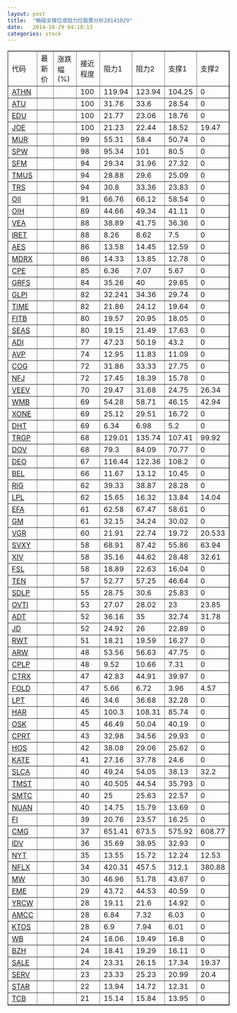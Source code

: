 ```yaml
---
layout: post
title:  "触碰支撑位或阻力位股票分析20141029"
date:   2014-10-29 04:18:13
categories: stock
---
```

<script type="text/javascript">
var stockList = []
stockList.push('gb_athn');
stockList.push('gb_atu');
stockList.push('gb_edu');
stockList.push('gb_joe');
stockList.push('gb_mur');
stockList.push('gb_spw');
stockList.push('gb_sfm');
stockList.push('gb_tmus');
stockList.push('gb_trs');
stockList.push('gb_oii');
stockList.push('gb_oih');
stockList.push('gb_vea');
stockList.push('gb_iret');
stockList.push('gb_aes');
stockList.push('gb_mdrx');
stockList.push('gb_cpe');
stockList.push('gb_grfs');
stockList.push('gb_glpi');
stockList.push('gb_time');
stockList.push('gb_fitb');
stockList.push('gb_seas');
stockList.push('gb_adi');
stockList.push('gb_avp');
stockList.push('gb_cog');
stockList.push('gb_nfj');
stockList.push('gb_veev');
stockList.push('gb_wmb');
stockList.push('gb_xone');
stockList.push('gb_dht');
stockList.push('gb_trgp');
stockList.push('gb_dov');
stockList.push('gb_deo');
stockList.push('gb_bel');
stockList.push('gb_rig');
stockList.push('gb_lpl');
stockList.push('gb_efa');
stockList.push('gb_gm');
stockList.push('gb_vgr');
stockList.push('gb_svxy');
stockList.push('gb_xiv');
stockList.push('gb_fsl');
stockList.push('gb_ten');
stockList.push('gb_sdlp');
stockList.push('gb_ovti');
stockList.push('gb_adt');
stockList.push('gb_jd');
stockList.push('gb_rwt');
stockList.push('gb_arw');
stockList.push('gb_cplp');
stockList.push('gb_ctrx');
stockList.push('gb_fold');
stockList.push('gb_lpt');
stockList.push('gb_har');
stockList.push('gb_osk');
stockList.push('gb_cprt');
stockList.push('gb_hos');
stockList.push('gb_kate');
stockList.push('gb_slca');
stockList.push('gb_tmst');
stockList.push('gb_smtc');
stockList.push('gb_nuan');
stockList.push('gb_fi');
stockList.push('gb_cmg');
stockList.push('gb_idv');
stockList.push('gb_nyt');
stockList.push('gb_nflx');
stockList.push('gb_mw');
stockList.push('gb_eme');
stockList.push('gb_yrcw');
stockList.push('gb_amcc');
stockList.push('gb_ktos');
stockList.push('gb_wb');
stockList.push('gb_bzh');
stockList.push('gb_sale');
stockList.push('gb_serv');
stockList.push('gb_star');
stockList.push('gb_tcb');
</script>
<table border="1">
 <tr>
 <td>代码</td>
 <td>最新价</td>
 <td>涨跌幅(%)</td>
 <td>接近程度</td>
 <td>阻力1</td>
 <td>阻力2</td>
 <td>支撑1</td>
 <td>支撑2</td>
</tr>
  <tr id="athn" class="red">
  <td><a href="http://stock.finance.sina.com.cn/usstock/quotes/ATHN.html" target="_blank">ATHN</a></td><td></td><td></td><td>100</td><td>119.94</td><td>123.94</td><td>104.25</td><td>0</td></tr>
  <tr id="atu" class="red">
  <td><a href="http://stock.finance.sina.com.cn/usstock/quotes/ATU.html" target="_blank">ATU</a></td><td></td><td></td><td>100</td><td>31.76</td><td>33.6</td><td>28.54</td><td>0</td></tr>
  <tr id="edu" class="red">
  <td><a href="http://stock.finance.sina.com.cn/usstock/quotes/EDU.html" target="_blank">EDU</a></td><td></td><td></td><td>100</td><td>21.77</td><td>23.06</td><td>18.76</td><td>0</td></tr>
  <tr id="joe" class="green">
  <td><a href="http://stock.finance.sina.com.cn/usstock/quotes/JOE.html" target="_blank">JOE</a></td><td></td><td></td><td>100</td><td>21.23</td><td>22.44</td><td>18.52</td><td>19.47</td></tr>
  <tr id="mur" class="green">
  <td><a href="http://stock.finance.sina.com.cn/usstock/quotes/MUR.html" target="_blank">MUR</a></td><td></td><td></td><td>99</td><td>55.31</td><td>58.4</td><td>50.74</td><td>0</td></tr>
  <tr id="spw" class="red">
  <td><a href="http://stock.finance.sina.com.cn/usstock/quotes/SPW.html" target="_blank">SPW</a></td><td></td><td></td><td>98</td><td>95.34</td><td>101</td><td>80.5</td><td>0</td></tr>
  <tr id="sfm" class="red">
  <td><a href="http://stock.finance.sina.com.cn/usstock/quotes/SFM.html" target="_blank">SFM</a></td><td></td><td></td><td>94</td><td>29.34</td><td>31.96</td><td>27.32</td><td>0</td></tr>
  <tr id="tmus" class="red">
  <td><a href="http://stock.finance.sina.com.cn/usstock/quotes/TMUS.html" target="_blank">TMUS</a></td><td></td><td></td><td>94</td><td>28.88</td><td>29.6</td><td>25.09</td><td>0</td></tr>
  <tr id="trs" class="red">
  <td><a href="http://stock.finance.sina.com.cn/usstock/quotes/TRS.html" target="_blank">TRS</a></td><td></td><td></td><td>94</td><td>30.8</td><td>33.36</td><td>23.83</td><td>0</td></tr>
  <tr id="oii" class="red">
  <td><a href="http://stock.finance.sina.com.cn/usstock/quotes/OII.html" target="_blank">OII</a></td><td></td><td></td><td>91</td><td>66.76</td><td>66.12</td><td>58.54</td><td>0</td></tr>
  <tr id="oih" class="red">
  <td><a href="http://stock.finance.sina.com.cn/usstock/quotes/OIH.html" target="_blank">OIH</a></td><td></td><td></td><td>89</td><td>44.66</td><td>49.34</td><td>41.11</td><td>0</td></tr>
  <tr id="vea" class="green">
  <td><a href="http://stock.finance.sina.com.cn/usstock/quotes/VEA.html" target="_blank">VEA</a></td><td></td><td></td><td>88</td><td>38.89</td><td>41.75</td><td>36.36</td><td>0</td></tr>
  <tr id="iret" class="red">
  <td><a href="http://stock.finance.sina.com.cn/usstock/quotes/IRET.html" target="_blank">IRET</a></td><td></td><td></td><td>88</td><td>8.26</td><td>8.62</td><td>7.5</td><td>0</td></tr>
  <tr id="aes" class="green">
  <td><a href="http://stock.finance.sina.com.cn/usstock/quotes/AES.html" target="_blank">AES</a></td><td></td><td></td><td>86</td><td>13.58</td><td>14.45</td><td>12.59</td><td>0</td></tr>
  <tr id="mdrx" class="green">
  <td><a href="http://stock.finance.sina.com.cn/usstock/quotes/MDRX.html" target="_blank">MDRX</a></td><td></td><td></td><td>86</td><td>14.33</td><td>13.85</td><td>12.78</td><td>0</td></tr>
  <tr id="cpe" class="red">
  <td><a href="http://stock.finance.sina.com.cn/usstock/quotes/CPE.html" target="_blank">CPE</a></td><td></td><td></td><td>85</td><td>6.36</td><td>7.07</td><td>5.67</td><td>0</td></tr>
  <tr id="grfs" class="red">
  <td><a href="http://stock.finance.sina.com.cn/usstock/quotes/GRFS.html" target="_blank">GRFS</a></td><td></td><td></td><td>84</td><td>35.26</td><td>40</td><td>29.65</td><td>0</td></tr>
  <tr id="glpi" class="red">
  <td><a href="http://stock.finance.sina.com.cn/usstock/quotes/GLPI.html" target="_blank">GLPI</a></td><td></td><td></td><td>82</td><td>32.241</td><td>34.36</td><td>29.74</td><td>0</td></tr>
  <tr id="time" class="red">
  <td><a href="http://stock.finance.sina.com.cn/usstock/quotes/TIME.html" target="_blank">TIME</a></td><td></td><td></td><td>82</td><td>21.86</td><td>24.12</td><td>19.64</td><td>0</td></tr>
  <tr id="fitb" class="red">
  <td><a href="http://stock.finance.sina.com.cn/usstock/quotes/FITB.html" target="_blank">FITB</a></td><td></td><td></td><td>80</td><td>19.57</td><td>20.95</td><td>18.05</td><td>0</td></tr>
  <tr id="seas" class="red">
  <td><a href="http://stock.finance.sina.com.cn/usstock/quotes/SEAS.html" target="_blank">SEAS</a></td><td></td><td></td><td>80</td><td>19.15</td><td>21.49</td><td>17.63</td><td>0</td></tr>
  <tr id="adi" class="red">
  <td><a href="http://stock.finance.sina.com.cn/usstock/quotes/ADI.html" target="_blank">ADI</a></td><td></td><td></td><td>77</td><td>47.23</td><td>50.19</td><td>43.2</td><td>0</td></tr>
  <tr id="avp" class="green">
  <td><a href="http://stock.finance.sina.com.cn/usstock/quotes/AVP.html" target="_blank">AVP</a></td><td></td><td></td><td>74</td><td>12.95</td><td>11.83</td><td>11.09</td><td>0</td></tr>
  <tr id="cog" class="red">
  <td><a href="http://stock.finance.sina.com.cn/usstock/quotes/COG.html" target="_blank">COG</a></td><td></td><td></td><td>72</td><td>31.86</td><td>33.33</td><td>27.75</td><td>0</td></tr>
  <tr id="nfj" class="red">
  <td><a href="http://stock.finance.sina.com.cn/usstock/quotes/NFJ.html" target="_blank">NFJ</a></td><td></td><td></td><td>72</td><td>17.45</td><td>18.39</td><td>15.78</td><td>0</td></tr>
  <tr id="veev" class="red">
  <td><a href="http://stock.finance.sina.com.cn/usstock/quotes/VEEV.html" target="_blank">VEEV</a></td><td></td><td></td><td>70</td><td>29.47</td><td>31.68</td><td>24.75</td><td>26.34</td></tr>
  <tr id="wmb" class="red">
  <td><a href="http://stock.finance.sina.com.cn/usstock/quotes/WMB.html" target="_blank">WMB</a></td><td></td><td></td><td>69</td><td>54.28</td><td>58.71</td><td>46.15</td><td>42.94</td></tr>
  <tr id="xone" class="red">
  <td><a href="http://stock.finance.sina.com.cn/usstock/quotes/XONE.html" target="_blank">XONE</a></td><td></td><td></td><td>69</td><td>25.12</td><td>29.51</td><td>16.72</td><td>0</td></tr>
  <tr id="dht" class="red">
  <td><a href="http://stock.finance.sina.com.cn/usstock/quotes/DHT.html" target="_blank">DHT</a></td><td></td><td></td><td>69</td><td>6.34</td><td>6.98</td><td>5.2</td><td>0</td></tr>
  <tr id="trgp" class="red">
  <td><a href="http://stock.finance.sina.com.cn/usstock/quotes/TRGP.html" target="_blank">TRGP</a></td><td></td><td></td><td>68</td><td>129.01</td><td>135.74</td><td>107.41</td><td>99.92</td></tr>
  <tr id="dov" class="green">
  <td><a href="http://stock.finance.sina.com.cn/usstock/quotes/DOV.html" target="_blank">DOV</a></td><td></td><td></td><td>68</td><td>79.3</td><td>84.09</td><td>70.77</td><td>0</td></tr>
  <tr id="deo" class="red">
  <td><a href="http://stock.finance.sina.com.cn/usstock/quotes/DEO.html" target="_blank">DEO</a></td><td></td><td></td><td>67</td><td>116.44</td><td>122.36</td><td>108.2</td><td>0</td></tr>
  <tr id="bel" class="red">
  <td><a href="http://stock.finance.sina.com.cn/usstock/quotes/BEL.html" target="_blank">BEL</a></td><td></td><td></td><td>66</td><td>11.67</td><td>13.12</td><td>10.45</td><td>0</td></tr>
  <tr id="rig" class="green">
  <td><a href="http://stock.finance.sina.com.cn/usstock/quotes/RIG.html" target="_blank">RIG</a></td><td></td><td></td><td>62</td><td>39.33</td><td>38.87</td><td>28.28</td><td>0</td></tr>
  <tr id="lpl" class="green">
  <td><a href="http://stock.finance.sina.com.cn/usstock/quotes/LPL.html" target="_blank">LPL</a></td><td></td><td></td><td>62</td><td>15.65</td><td>16.32</td><td>13.84</td><td>14.04</td></tr>
  <tr id="efa" class="green">
  <td><a href="http://stock.finance.sina.com.cn/usstock/quotes/EFA.html" target="_blank">EFA</a></td><td></td><td></td><td>61</td><td>62.58</td><td>67.47</td><td>58.61</td><td>0</td></tr>
  <tr id="gm" class="green">
  <td><a href="http://stock.finance.sina.com.cn/usstock/quotes/GM.html" target="_blank">GM</a></td><td></td><td></td><td>61</td><td>32.15</td><td>34.24</td><td>30.02</td><td>0</td></tr>
  <tr id="vgr" class="green">
  <td><a href="http://stock.finance.sina.com.cn/usstock/quotes/VGR.html" target="_blank">VGR</a></td><td></td><td></td><td>60</td><td>21.91</td><td>22.74</td><td>19.72</td><td>20.533</td></tr>
  <tr id="svxy" class="red">
  <td><a href="http://stock.finance.sina.com.cn/usstock/quotes/SVXY.html" target="_blank">SVXY</a></td><td></td><td></td><td>58</td><td>68.91</td><td>87.42</td><td>55.86</td><td>63.94</td></tr>
  <tr id="xiv" class="red">
  <td><a href="http://stock.finance.sina.com.cn/usstock/quotes/XIV.html" target="_blank">XIV</a></td><td></td><td></td><td>58</td><td>35.16</td><td>44.62</td><td>28.48</td><td>32.61</td></tr>
  <tr id="fsl" class="red">
  <td><a href="http://stock.finance.sina.com.cn/usstock/quotes/FSL.html" target="_blank">FSL</a></td><td></td><td></td><td>58</td><td>18.89</td><td>22.63</td><td>16.04</td><td>0</td></tr>
  <tr id="ten" class="green">
  <td><a href="http://stock.finance.sina.com.cn/usstock/quotes/TEN.html" target="_blank">TEN</a></td><td></td><td></td><td>57</td><td>52.77</td><td>57.25</td><td>46.64</td><td>0</td></tr>
  <tr id="sdlp" class="green">
  <td><a href="http://stock.finance.sina.com.cn/usstock/quotes/SDLP.html" target="_blank">SDLP</a></td><td></td><td></td><td>55</td><td>28.75</td><td>30.6</td><td>25.83</td><td>0</td></tr>
  <tr id="ovti" class="green">
  <td><a href="http://stock.finance.sina.com.cn/usstock/quotes/OVTI.html" target="_blank">OVTI</a></td><td></td><td></td><td>53</td><td>27.07</td><td>28.02</td><td>23</td><td>23.85</td></tr>
  <tr id="adt" class="green">
  <td><a href="http://stock.finance.sina.com.cn/usstock/quotes/ADT.html" target="_blank">ADT</a></td><td></td><td></td><td>52</td><td>36.16</td><td>35</td><td>32.74</td><td>31.78</td></tr>
  <tr id="jd" class="red">
  <td><a href="http://stock.finance.sina.com.cn/usstock/quotes/JD.html" target="_blank">JD</a></td><td></td><td></td><td>52</td><td>24.92</td><td>26</td><td>22.89</td><td>0</td></tr>
  <tr id="rwt" class="green">
  <td><a href="http://stock.finance.sina.com.cn/usstock/quotes/RWT.html" target="_blank">RWT</a></td><td></td><td></td><td>51</td><td>18.21</td><td>19.59</td><td>16.27</td><td>0</td></tr>
  <tr id="arw" class="green">
  <td><a href="http://stock.finance.sina.com.cn/usstock/quotes/ARW.html" target="_blank">ARW</a></td><td></td><td></td><td>48</td><td>53.56</td><td>56.63</td><td>47.75</td><td>0</td></tr>
  <tr id="cplp" class="red">
  <td><a href="http://stock.finance.sina.com.cn/usstock/quotes/CPLP.html" target="_blank">CPLP</a></td><td></td><td></td><td>48</td><td>9.52</td><td>10.66</td><td>7.31</td><td>0</td></tr>
  <tr id="ctrx" class="red">
  <td><a href="http://stock.finance.sina.com.cn/usstock/quotes/CTRX.html" target="_blank">CTRX</a></td><td></td><td></td><td>47</td><td>42.83</td><td>44.91</td><td>39.97</td><td>0</td></tr>
  <tr id="fold" class="red">
  <td><a href="http://stock.finance.sina.com.cn/usstock/quotes/FOLD.html" target="_blank">FOLD</a></td><td></td><td></td><td>47</td><td>5.66</td><td>6.72</td><td>3.96</td><td>4.57</td></tr>
  <tr id="lpt" class="green">
  <td><a href="http://stock.finance.sina.com.cn/usstock/quotes/LPT.html" target="_blank">LPT</a></td><td></td><td></td><td>46</td><td>34.6</td><td>36.68</td><td>32.28</td><td>0</td></tr>
  <tr id="har" class="green">
  <td><a href="http://stock.finance.sina.com.cn/usstock/quotes/HAR.html" target="_blank">HAR</a></td><td></td><td></td><td>45</td><td>100.3</td><td>108.31</td><td>85.74</td><td>0</td></tr>
  <tr id="osk" class="green">
  <td><a href="http://stock.finance.sina.com.cn/usstock/quotes/OSK.html" target="_blank">OSK</a></td><td></td><td></td><td>45</td><td>46.49</td><td>50.04</td><td>40.19</td><td>0</td></tr>
  <tr id="cprt" class="green">
  <td><a href="http://stock.finance.sina.com.cn/usstock/quotes/CPRT.html" target="_blank">CPRT</a></td><td></td><td></td><td>43</td><td>32.98</td><td>34.56</td><td>29.93</td><td>0</td></tr>
  <tr id="hos" class="red">
  <td><a href="http://stock.finance.sina.com.cn/usstock/quotes/HOS.html" target="_blank">HOS</a></td><td></td><td></td><td>42</td><td>38.08</td><td>29.06</td><td>25.62</td><td>0</td></tr>
  <tr id="kate" class="red">
  <td><a href="http://stock.finance.sina.com.cn/usstock/quotes/KATE.html" target="_blank">KATE</a></td><td></td><td></td><td>41</td><td>27.16</td><td>37.78</td><td>24.6</td><td>0</td></tr>
  <tr id="slca" class="green">
  <td><a href="http://stock.finance.sina.com.cn/usstock/quotes/SLCA.html" target="_blank">SLCA</a></td><td></td><td></td><td>40</td><td>49.24</td><td>54.05</td><td>38.13</td><td>32.2</td></tr>
  <tr id="tmst" class="red">
  <td><a href="http://stock.finance.sina.com.cn/usstock/quotes/TMST.html" target="_blank">TMST</a></td><td></td><td></td><td>40</td><td>40.505</td><td>44.54</td><td>35.793</td><td>0</td></tr>
  <tr id="smtc" class="red">
  <td><a href="http://stock.finance.sina.com.cn/usstock/quotes/SMTC.html" target="_blank">SMTC</a></td><td></td><td></td><td>40</td><td>25</td><td>25.63</td><td>22.57</td><td>0</td></tr>
  <tr id="nuan" class="green">
  <td><a href="http://stock.finance.sina.com.cn/usstock/quotes/NUAN.html" target="_blank">NUAN</a></td><td></td><td></td><td>40</td><td>14.75</td><td>15.79</td><td>13.69</td><td>0</td></tr>
  <tr id="fi" class="green">
  <td><a href="http://stock.finance.sina.com.cn/usstock/quotes/FI.html" target="_blank">FI</a></td><td></td><td></td><td>39</td><td>20.76</td><td>23.57</td><td>16.25</td><td>0</td></tr>
  <tr id="cmg" class="red">
  <td><a href="http://stock.finance.sina.com.cn/usstock/quotes/CMG.html" target="_blank">CMG</a></td><td></td><td></td><td>37</td><td>651.41</td><td>673.5</td><td>575.92</td><td>608.77</td></tr>
  <tr id="idv" class="green">
  <td><a href="http://stock.finance.sina.com.cn/usstock/quotes/IDV.html" target="_blank">IDV</a></td><td></td><td></td><td>36</td><td>35.69</td><td>38.95</td><td>32.93</td><td>0</td></tr>
  <tr id="nyt" class="green">
  <td><a href="http://stock.finance.sina.com.cn/usstock/quotes/NYT.html" target="_blank">NYT</a></td><td></td><td></td><td>35</td><td>13.55</td><td>15.72</td><td>12.24</td><td>12.53</td></tr>
  <tr id="nflx" class="green">
  <td><a href="http://stock.finance.sina.com.cn/usstock/quotes/NFLX.html" target="_blank">NFLX</a></td><td></td><td></td><td>34</td><td>420.31</td><td>457.5</td><td>312.1</td><td>380.88</td></tr>
  <tr id="mw" class="red">
  <td><a href="http://stock.finance.sina.com.cn/usstock/quotes/MW.html" target="_blank">MW</a></td><td></td><td></td><td>30</td><td>46.96</td><td>51.78</td><td>43.67</td><td>0</td></tr>
  <tr id="eme" class="green">
  <td><a href="http://stock.finance.sina.com.cn/usstock/quotes/EME.html" target="_blank">EME</a></td><td></td><td></td><td>29</td><td>43.72</td><td>44.53</td><td>40.59</td><td>0</td></tr>
  <tr id="yrcw" class="red">
  <td><a href="http://stock.finance.sina.com.cn/usstock/quotes/YRCW.html" target="_blank">YRCW</a></td><td></td><td></td><td>28</td><td>19.11</td><td>21.6</td><td>14.92</td><td>0</td></tr>
  <tr id="amcc" class="green">
  <td><a href="http://stock.finance.sina.com.cn/usstock/quotes/AMCC.html" target="_blank">AMCC</a></td><td></td><td></td><td>28</td><td>6.84</td><td>7.32</td><td>6.03</td><td>0</td></tr>
  <tr id="ktos" class="red">
  <td><a href="http://stock.finance.sina.com.cn/usstock/quotes/KTOS.html" target="_blank">KTOS</a></td><td></td><td></td><td>28</td><td>6.9</td><td>7.94</td><td>6.01</td><td>0</td></tr>
  <tr id="wb" class="green">
  <td><a href="http://stock.finance.sina.com.cn/usstock/quotes/WB.html" target="_blank">WB</a></td><td></td><td></td><td>24</td><td>18.06</td><td>19.49</td><td>16.8</td><td>0</td></tr>
  <tr id="bzh" class="red">
  <td><a href="http://stock.finance.sina.com.cn/usstock/quotes/BZH.html" target="_blank">BZH</a></td><td></td><td></td><td>24</td><td>18.41</td><td>19.29</td><td>16.11</td><td>0</td></tr>
  <tr id="sale" class="green">
  <td><a href="http://stock.finance.sina.com.cn/usstock/quotes/SALE.html" target="_blank">SALE</a></td><td></td><td></td><td>24</td><td>23.31</td><td>26.15</td><td>17.34</td><td>19.37</td></tr>
  <tr id="serv" class="red">
  <td><a href="http://stock.finance.sina.com.cn/usstock/quotes/SERV.html" target="_blank">SERV</a></td><td></td><td></td><td>23</td><td>23.33</td><td>25.23</td><td>20.99</td><td>20.4</td></tr>
  <tr id="star" class="green">
  <td><a href="http://stock.finance.sina.com.cn/usstock/quotes/STAR.html" target="_blank">STAR</a></td><td></td><td></td><td>22</td><td>13.94</td><td>14.72</td><td>12.31</td><td>0</td></tr>
  <tr id="tcb" class="red">
  <td><a href="http://stock.finance.sina.com.cn/usstock/quotes/TCB.html" target="_blank">TCB</a></td><td></td><td></td><td>21</td><td>15.14</td><td>15.84</td><td>13.95</td><td>0</td></tr>
</table>

